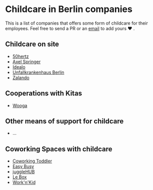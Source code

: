 # Childcare in Berlin companies

This is a list of companies that offers some form of childcare
for their employees. Feel free to send a PR or an [email](mailto:bodo@tasche.me)
to add yours :heart: .

## Childcare on site

- [50hertz](http://www.50hertz.com)
- [Axel Springer](http://www.axelspringer.de/)
- [Idealo](https://www.idealo.de)
- [Unfallkrankenhaus Berlin](https://www.ukb.de/)
- [Zalando](http://zalando.de)

## Cooperations with Kitas

- [Wooga](https://www.wooga.com/)

## Other means of support for childcare

- ...

## Coworking Spaces with childcare

- [Coworking Toddler](http://www.coworkingtoddler.com/en/home-en/)
- [Easy Busy](http://www.easybusyspace.de/)
- [juggleHUB](http://jugglehub.de)
- [Le Box](http://lebox.berlin/)
- [Work'n'Kid](https://www.worknkid.de/)
